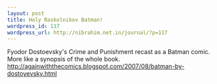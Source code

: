 ```yaml
--- 
layout: post
title: Holy Raskolnikov Batman!
wordpress_id: 117
wordpress_url: http://nibrahim.net.in/journal/?p=117
---
```

Fyodor Dostoevsky's Crime and Punishment recast as a Batman comic. More like a synopsis of the whole book. <a href="http://againwiththecomics.blogspot.com/2007/08/batman-by-dostoyevsky.html">http://againwiththecomics.blogspot.com/2007/08/batman-by-dostoyevsky.html</a>
